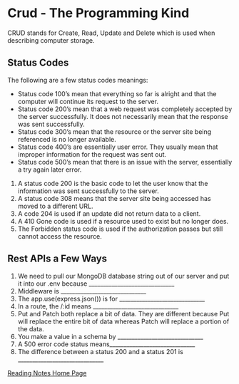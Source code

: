 # Crud - The Programming Kind

CRUD stands for Create, Read, Update and Delete which is used when describing computer storage.

## Status Codes

The following are a few status codes meanings:

- Status code 100’s mean that everything so far is alright and that the computer will continue its request to the server.
- Status code 200’s mean that a web request was completely accepted by the server successfully. It does not necessarily mean that the response was sent successfully.
- Status code 300’s mean that the resource or the server site being referenced is no longer available.
- Status code 400’s are essentially user error. They usually mean that improper information for the request was sent out.
- Status code 500’s mean that there is an issue with the server, essentially a try again later error.

1. A status code 200 is the basic code to let the user know that the information was sent successfully to the server.
2. A status code 308 means that the server site being accessed has moved to a different URL.
3. A code 204 is used if an update did not return data to a client.
4. A 410 Gone code is used if a resource used to exist but no longer does.
5. The Forbidden status code is used if the authorization passes but still cannot access the resource.

## Rest APIs a Few Ways

1. We need to pull our MongoDB database string out of our server and put it into our .env because ______________________________
2. Middleware is ______________________________
3. The app.use(express.json()) is for ______________________________
4. In a route, the /:id means ______________________________
5. Put and Patch both replace a bit of data. They are different because Put will replace the entire bit of data whereas Patch will replace a portion of the data.
6. You make a value in a schema by ______________________________
7. A 500 error code status means______________________________
8. The difference between a status 200 and a status 201 is ______________________________


[Reading Notes Home Page](README.md)